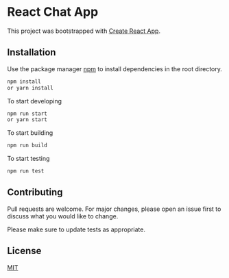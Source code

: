 # React Chat App

This project was bootstrapped with [Create React App](https://github.com/facebook/create-react-app).

## Installation

Use the package manager [npm](https://www.npmjs.com/) to install dependencies in the root directory.

```bash
npm install
or yarn install
```

To start developing

```bash
npm run start
or yarn start
```

To start building

```bash
npm run build
```

To start testing

```bash
npm run test
```


## Contributing
Pull requests are welcome. For major changes, please open an issue first to discuss what you would like to change.

Please make sure to update tests as appropriate.

## License
[MIT](https://choosealicense.com/licenses/mit/)